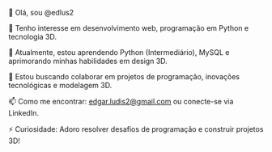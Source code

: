👋 Olá, sou @edlus2

👀 Tenho interesse em desenvolvimento web, programação em Python e tecnologia 3D.

🌱 Atualmente, estou aprendendo Python (Intermediário), MySQL e aprimorando minhas habilidades em design 3D.

💞️ Estou buscando colaborar em projetos de programação, inovações tecnológicas e modelagem 3D.

📫 Como me encontrar: edgar.ludis2@gmail.com ou conecte-se via LinkedIn.

⚡ Curiosidade: Adoro resolver desafios de programação e construir projetos 3D!


<!---
edlus2/edlus2 is a ✨ special ✨ repository because its `README.md` (this file) appears on your GitHub profile.
You can click the Preview link to take a look at your changes.
--->

